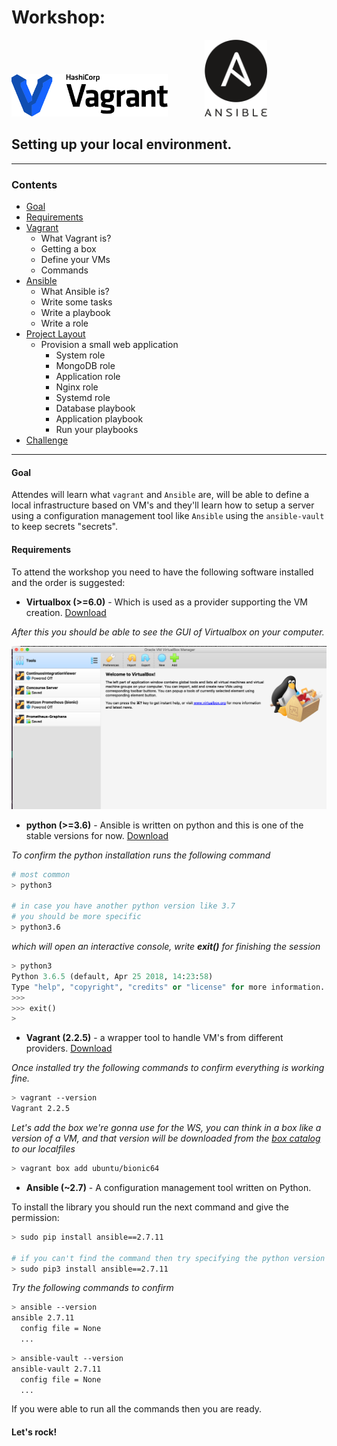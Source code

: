 # Workshop:

<img src="docs/img/logo_vagrant.png" width="250" />
&nbsp;&nbsp;&nbsp;&nbsp;&nbsp;&nbsp;&nbsp;&nbsp;&nbsp;&nbsp;&nbsp;&nbsp;&nbsp;
<img src="docs/img/ansible_logo.png" width="100" />

## Setting up your local environment.
---
### Contents

- [Goal](#goal)
- [Requirements](#requirements)
- [Vagrant](/docs/vagrant-notes.md)
  * What Vagrant is?
  * Getting a box
  * Define your VMs
  * Commands
- [Ansible](docs/ansible-notes.md)
  * What Ansible is?
  * Write some tasks
  * Write a playbook
  * Write a role
- [Project Layout](docs/project-layout.md)
  * Provision a small web application
    - System role
    - MongoDB role
    - Application role
    - Nginx role
    - Systemd role
    - Database playbook
    - Application playbook
    - Run your playbooks
- [Challenge](docs/challenge.md)

---

#### Goal

Attendes will learn what `vagrant` and `Ansible` are, will be able to define a local infrastructure based on VM's and they'll learn how to setup a server using a configuration management tool like `Ansible` using the `ansible-vault` to keep secrets "secrets".


#### Requirements

To attend the workshop you need to have the following software installed and the order is suggested:

- __Virtualbox (>=6.0)__ - Which is used as a provider supporting the VM creation. [Download](https://www.virtualbox.org/wiki/Linux_Downloads)

*After this you should be able to see the GUI of Virtualbox on your computer.*

![Vbox](docs/img/vbox_installed.png)

- __python (>=3.6)__ - Ansible is written on python and this is one of the stable versions for now. [Download](https://www.python.org/downloads/release/python-368/)

*To confirm the python installation runs the following command*

```bash
# most common
> python3

# in case you have another python version like 3.7
# you should be more specific
> python3.6
```

*which will open an interactive console, write __exit()__ for finishing the session*

```python
> python3
Python 3.6.5 (default, Apr 25 2018, 14:23:58)
Type "help", "copyright", "credits" or "license" for more information.
>>>
>>> exit()
>
```

- __Vagrant (2.2.5)__ - a wrapper tool to handle VM's from different providers. [Download](https://developer.hashicorp.com/vagrant/install?product_intent=vagrant)

*Once installed try the following commands to confirm everything is working fine.*

```bash
> vagrant --version
Vagrant 2.2.5
```

*Let's add the box we're gonna use for the WS, you can think in a box like a version of a VM, and that version will be downloaded from the [box catalog](https://app.vagrantup.com/boxes/search) to our localfiles*

```bash
> vagrant box add ubuntu/bionic64
```

- __Ansible (~2.7)__ - A configuration management tool written on Python.

To install the library you should run the next command and give the permission:

```bash
> sudo pip install ansible==2.7.11

# if you can't find the command then try specifying the python version
> sudo pip3 install ansible==2.7.11
```

*Try the following commands to confirm*

```bash
> ansible --version
ansible 2.7.11
  config file = None
  ...
```

```bash
> ansible-vault --version
ansible-vault 2.7.11
  config file = None
  ...
```

If you were able to run all the commands then you are ready.

#### Let's rock!

